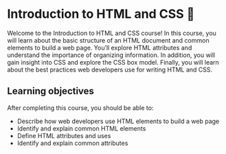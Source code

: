 # Introduction to HTML and CSS :rocket:

Welcome to the Introduction to HTML and CSS course! In this course, you will learn about the basic structure of an HTML document and common elements to build a web page. You’ll explore HTML attributes and understand the importance of organizing information. In addition, you will gain insight into CSS and explore the CSS box model. Finally, you will learn about the best practices web developers use for writing HTML and CSS.

## Learning objectives

After completing this course, you should be able to: 
* Describe how web developers use HTML elements to build a web page
* Identify and explain common HTML elements
* Define HTML attributes and uses
* Identify and explain common attributes